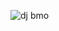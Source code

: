 ![dj bmo](https://cdn.discordapp.com/attachments/993567969839960135/1000416598240264342/820F68C7-0969-4A38-A97F-708DDA62ABF9.png)
